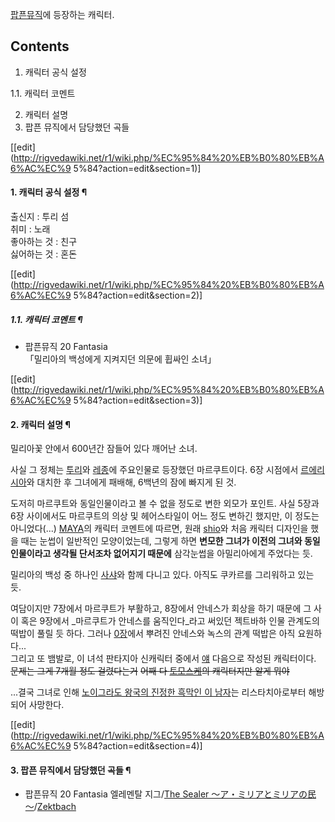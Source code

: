 [팝픈뮤직](%ED%8C%9D%ED%94%88%EB%AE%A4%EC%A7%81.md)에 등장하는 캐릭터.  

## Contents

    

1. 캐릭터 공식 설정 
    

1.1. 캐릭터 코멘트

2. 캐릭터 설명 
3. 팝픈 뮤직에서 담당했던 곡들 

[[edit](http://rigvedawiki.net/r1/wiki.php/%EC%95%84%20%EB%B0%80%EB%A6%AC%EC%9
5%84?action=edit&section=1)]

#### 1. 캐릭터 공식 설정 ¶

출신지 : 투리 섬  
취미 : 노래  
좋아하는 것 : 친구  
싫어하는 것 : 혼돈

  
  
  

[[edit](http://rigvedawiki.net/r1/wiki.php/%EC%95%84%20%EB%B0%80%EB%A6%AC%EC%9
5%84?action=edit&section=2)]

##### 1.1. 캐릭터 코멘트 ¶

  * 팝픈뮤직 20 Fantasia   
「밀리아의 백성에게 지켜지던 의문에 휩싸인 소녀」  

[[edit](http://rigvedawiki.net/r1/wiki.php/%EC%95%84%20%EB%B0%80%EB%A6%AC%EC%9
5%84?action=edit&section=3)]

#### 2. 캐릭터 설명 ¶

밀리아꽃 안에서 600년간 잠들어 있다 깨어난 소녀.

  

사실 그 정체는 [투리](Turii%20%EF%BD%9EPanta%20rhei%EF%BD%9E.md)와 [레종](Raison%20d%27%C3%AAtre%EF%BD%9E%E4%BA%A4%E5%B7%AE%E3%81%99%E3%82%8B%E5%AE%BF%E5%91%BD%EF%BD%9E.md)에 주요인물로 등장했던 마르쿠트이다. 6장 시점에서
[르에리시아](L%27erisia%20%28Primal%20Logic%29.md)와 대치한 후 그녀에게 패배해, 6백년의 잠에 빠지게
된 것.

  

도저히 마르쿠트와 동일인물이라고 볼 수 없을 정도로 변한 외모가 포인트. 사실 5장과 6장 사이에서도 마르쿠트의 의상 및 헤어스타일이 어느
정도 변하긴 했지만, 이 정도는 아니었다(...) [MAYA](MAYA.md)의 캐릭터 코멘트에 따르면, 원래
[shio](shio.md)와 처음 캐릭터 디자인을 했을 때는 눈썹이 일반적인 모양이었는데, 그렇게 하면 **변모한 그녀가 이전의
그녀와 동일 인물이라고 생각될 단서조차 없어지기 때문에** 삼각눈썹을 아밀리아에게 주었다는 듯.

  

밀리아의 백성 중 하나인 [사샤](%EC%82%AC%EC%83%A4.md)와 함께 다니고 있다. 아직도 쿠카르를 그리워하고 있는 듯.

  

여담이지만 7장에서 마르쿠트가 부활하고, 8장에서 안네스가 회상을 하기 때문에 그 사이 혹은 9장에서 _마르쿠트가 안네스를 움직인다_라고
써있던 젝트바하 인물 관계도의 떡밥이 풀릴 듯 하다. 그러나 [0장](Ristaccia.md)에서 뿌려진 안네스와 녹스의 관계 떡밥은
아직 요원하다...  
그리고 또 뱀발로, 이 녀석 판타지아 신캐릭터 중에서
[얘](%EB%A3%A8%ED%8A%B8%40%EC%B4%88%EB%8F%84%EC%97%B0.md) 다음으로 작성된 캐릭터이다.
<del>문제는 그게 7개월 정도 걸렸다는거</del> <del>어째 다 [토모스케](TOMOSUKE.md)의 캐릭터지만 알게
뭐야</del>

  

...결국 그녀로 인해 [노이그라도 왕국의 진정한 흑막인 이 남자](%EA%B8%B0%EC%A7%80%EB%A6%AC.md)는
리스타치아로부터 해방되어 사망한다.

[[edit](http://rigvedawiki.net/r1/wiki.php/%EC%95%84%20%EB%B0%80%EB%A6%AC%EC%9
5%84?action=edit&section=4)]

#### 3. 팝픈 뮤직에서 담당했던 곡들 ¶

  * 팝픈뮤직 20 Fantasia 
엘레멘탈 지그/[The Sealer ～ア・ミリアとミリアの民～](The%20Sealer%20%EF%BD%9E%E3%82%A2%E3%83%BB%E3%83%9F%E3%83%AA%E3%82%A2%E3%81%A8%E3%83%9F%E3%83%AA%E3%82%A2%E3%81%AE%E6%B0%91%EF%BD%9E.md)/[Zektbach](Zektbach.md)

